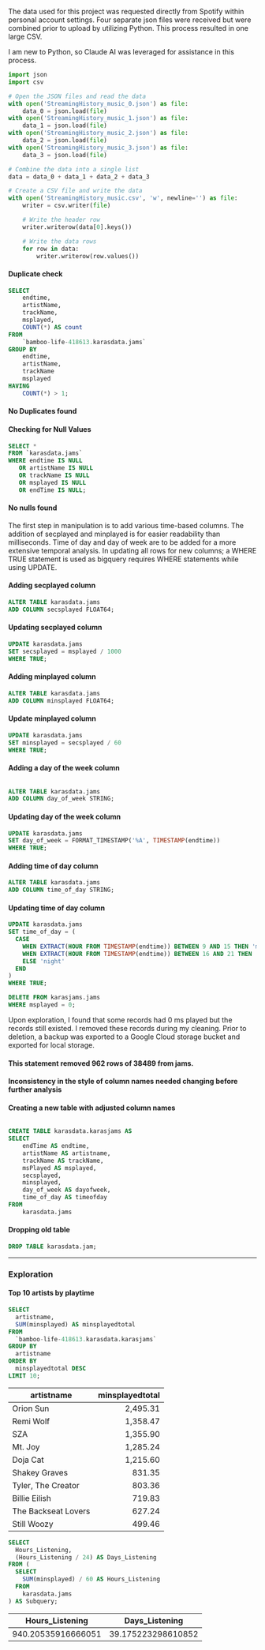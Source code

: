 
The data used for this project was requested directly from Spotify within personal account settings.
Four separate json files were received but were combined prior to upload by utilizing Python. 
This process resulted in one large CSV. 

I am new to Python, so Claude AI was leveraged for assistance in this process.

```Python
import json
import csv

# Open the JSON files and read the data
with open('StreamingHistory_music_0.json') as file:
    data_0 = json.load(file)
with open('StreamingHistory_music_1.json') as file:
    data_1 = json.load(file)
with open('StreamingHistory_music_2.json') as file:
    data_2 = json.load(file)
with open('StreamingHistory_music_3.json') as file:
    data_3 = json.load(file)

# Combine the data into a single list
data = data_0 + data_1 + data_2 + data_3

# Create a CSV file and write the data
with open('StreamingHistory_music.csv', 'w', newline='') as file:
    writer = csv.writer(file)

    # Write the header row
    writer.writerow(data[0].keys())

    # Write the data rows
    for row in data:
        writer.writerow(row.values())
```

#### Duplicate check

```SQL
SELECT
    endtime,
    artistName,
    trackName,
    msplayed,
    COUNT(*) AS count
FROM
    `bamboo-life-418613.karasdata.jams`
GROUP BY
    endtime,
    artistName,
    trackName
    msplayed
HAVING
    COUNT(*) > 1;
```

#### No Duplicates found

#### Checking for Null Values

```SQL
SELECT *
FROM `karasdata.jams`
WHERE endtime IS NULL
   OR artistName IS NULL
   OR trackName IS NULL
   OR msplayed IS NULL
   OR endTime IS NULL;
```

#### No nulls found

The first step in manipulation is to add various time-based columns. 
The addition of secplayed and minplayed is for easier readability than milliseconds.
Time of day and day of week are to be added for a more extensive temporal analysis. 
In updating all rows for new columns; a WHERE TRUE statement is used as bigquery requires WHERE statements while using UPDATE.


#### Adding secplayed column 
```SQL
ALTER TABLE karasdata.jams
ADD COLUMN secsplayed FLOAT64;
```

#### Updating secplayed column 
```SQL
UPDATE karasdata.jams
SET secsplayed = msplayed / 1000
WHERE TRUE;
```

#### Adding minplayed column
```SQL
ALTER TABLE karasdata.jams
ADD COLUMN minsplayed FLOAT64;

```
#### Update minplayed column
```SQL
UPDATE karasdata.jams
SET minsplayed = secsplayed / 60 
WHERE TRUE;

```

#### Adding a day of the week column 
```SQL

ALTER TABLE karasdata.jams
ADD COLUMN day_of_week STRING;

```
#### Updating day of the week column 
```SQL
UPDATE karasdata.jams
SET day_of_week = FORMAT_TIMESTAMP('%A', TIMESTAMP(endtime))
WHERE TRUE;
```
#### Adding time of day column 
```SQL
ALTER TABLE karasdata.jams
ADD COLUMN time_of_day STRING;
```

#### Updating time of day column
```SQL
UPDATE karasdata.jams
SET time_of_day = (
  CASE
    WHEN EXTRACT(HOUR FROM TIMESTAMP(endtime)) BETWEEN 9 AND 15 THEN 'morning'
    WHEN EXTRACT(HOUR FROM TIMESTAMP(endtime)) BETWEEN 16 AND 21 THEN 'afternoon'
    ELSE 'night' 
  END
)
WHERE TRUE;
```


```SQL
DELETE FROM karasjams.jams
WHERE msplayed = 0;
```

Upon exploration, I found that some records had 0 ms played but the records still existed.
I removed these records during my cleaning. Prior to deletion, a backup was exported to a Google Cloud storage bucket and exported for local storage.

#### This statement removed 962 rows of 38489 from jams.

#### Inconsistency in the style of column names needed changing before further analysis 

#### Creating a new table with adjusted column names 

```SQL

CREATE TABLE karasdata.karasjams AS
SELECT
    endTime AS endtime,
    artistName AS artistname,
    trackName AS trackName,
    msPlayed AS msplayed,
    secsplayed,
    minsplayed,
    day_of_week AS dayofweek,
    time_of_day AS timeofday
FROM
    karasdata.jams

```

#### Dropping old table 

```SQL
DROP TABLE karasdata.jam;
```


---
### Exploration

#### Top 10 artists by playtime 

```SQL
SELECT 
  artistname, 
  SUM(minsplayed) AS minsplayedtotal
FROM 
  `bamboo-life-418613.karasdata.karasjams`
GROUP BY 
  artistname
ORDER BY 
  minsplayedtotal DESC
LIMIT 10;
```
| artistname           | minsplayedtotal |
|----------------------|----------------:|
| Orion Sun            | 2,495.31        |
| Remi Wolf            | 1,358.47        |
| SZA                  | 1,355.90        |
| Mt. Joy              | 1,285.24        |
| Doja Cat             | 1,215.60        |
| Shakey Graves        | 831.35          |
| Tyler, The Creator   | 803.36          |
| Billie Eilish        | 719.83          |
| The Backseat Lovers  | 627.24          |
| Still Woozy          | 499.46          |

```SQL
SELECT 
  Hours_Listening,
  (Hours_Listening / 24) AS Days_Listening
FROM (
  SELECT 
    SUM(minsplayed) / 60 AS Hours_Listening
  FROM 
    karasdata.jams
) AS Subquery;
```

| Hours_Listening        | Days_Listening        |
|------------------------|-----------------------|
| 940.20535916666051     | 39.175223298610852    |


